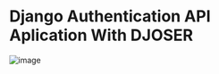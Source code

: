# Django Authentication API Aplication With DJOSER

![image](https://user-images.githubusercontent.com/45198289/191374321-adf0bb25-1cea-4181-8d74-fb72bfd567ac.png)
